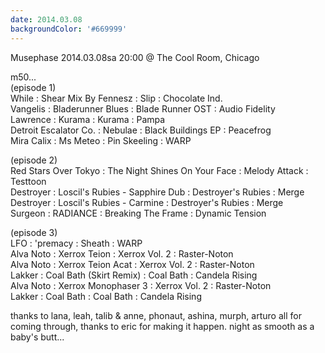 ```yaml
---
date: 2014.03.08
backgroundColor: '#669999'
---
```


Musephase 2014.03.08sa 20:00 @ The Cool Room, Chicago  

m50...  
(episode 1)  
While : Shear Mix By Fennesz : Slip : Chocolate Ind.  
Vangelis : Bladerunner Blues : Blade Runner OST : Audio Fidelity  
Lawrence : Kurama : Kurama : Pampa  
Detroit Escalator Co. : Nebulae : Black Buildings EP : Peacefrog  
Mira Calix : Ms Meteo : Pin Skeeling : WARP  

(episode 2)  
Red Stars Over Tokyo : The Night Shines On Your Face : Melody Attack : Testtoon  
Destroyer : Loscil's Rubies - Sapphire Dub : Destroyer's Rubies : Merge  
Destroyer : Loscil's Rubies - Carmine : Destroyer's Rubies : Merge  
Surgeon : RADIANCE : Breaking The Frame : Dynamic Tension  

(episode 3)  
LFO : 'premacy : Sheath : WARP  
Alva Noto : Xerrox Teion : Xerrox Vol. 2 : Raster-Noton  
Alva Noto : Xerrox Teion Acat : Xerrox Vol. 2 : Raster-Noton  
Lakker : Coal Bath (Skirt Remix) : Coal Bath : Candela Rising  
Alva Noto : Xerrox Monophaser 3 : Xerrox Vol. 2 : Raster-Noton  
Lakker : Coal Bath : Coal Bath : Candela Rising  

thanks to lana, leah, talib & anne, phonaut, ashina, murph, arturo all for coming through, thanks to eric for making it happen. night as smooth as a baby's butt...